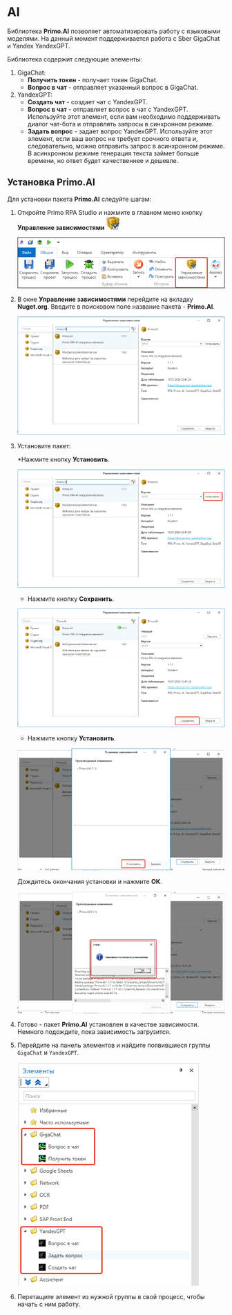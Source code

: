 # AI

Библиотека **Primo.AI** позволяет автоматизировать работу с языковыми моделями. На данный момент поддерживается работа с Sber GigaChat и Yandex YandexGPT.

Библиотека содержит следующие элементы:

1. GigaChat:
   * **Получить токен** - получает токен GigaChat.
   * **Вопрос в чат** - отправляет указанный вопрос в GigaChat.
2. YandexGPT:
   * **Создать чат** - создает чат с YandexGPT.
   * **Вопрос в чат** - отправляет вопрос в чат с YandexGPT. Используйте этот элемент, если вам необходимо поддерживать диалог чат-бота и отправлять запросы в синхронном режиме.
   * **Задать вопрос** - задает вопрос YandexGPT. Используйте этот элемент, если ваш вопрос не требует срочного ответа и, следовательно, можно отправить запрос в асинхронном режиме. В асинхронном режиме генерация текста займет больше времени, но ответ будет качественнее и дешевле.


## Установка Primo.AI

Для установки пакета **Primo.AI** следуйте шагам:

1. Откройте Primo RPA Studio и нажмите в главном меню кнопку **Управление зависимостями** <img src="../../../.gitbook/assets/managePackages32.png" alt="" data-size="line">

   ![](<../../../.gitbook/assets1/управление зависимостями.png>)

2. В окне **Управление зависимостями** перейдите на вкладку **Nuget.org**. Введите в поисковом поле название пакета - **Primo.AI**.

   ![](<../../../.gitbook/assets1/depend-nuget-primo-ai.png>)

3. Установите пакет:
   
   *Нажмите кнопку **Установить**.

   ![](<../../../.gitbook/assets1/1-install-primo-ai.png>)

   * Нажмите кнопку **Сохранить**.

   ![](<../../../.gitbook/assets1/2-save-primoai.png>)

   * Нажмите кнопку **Установить**.

    ![](<../../../.gitbook/assets1/3-install-primoai.png>)

    Дождитесь окончания установки и нажмите **ОК**.

    ![](<../../../.gitbook/assets1/4-install-primo-ai.png>)
 
4. Готово - пакет **Primo.AI** установлен в качестве зависимости. Немного подождите, пока зависимость загрузится. 

5. Перейдите на панель элементов и найдите появившиеся группы `GigaChat` и `YandexGPT`.

   ![](<../../../.gitbook/assets1/элементы из пакета ai.png>)

6. Перетащите элемент из нужной группы в свой процесс, чтобы начать с ним работу.


